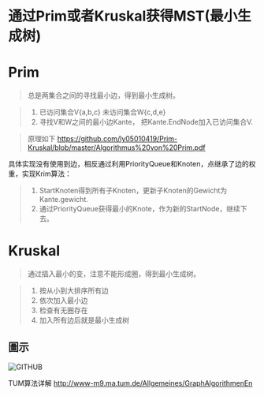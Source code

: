 # 通过Prim或者Kruskal获得MST(最小生成树)

# Prim 
> 总是两集合之间的寻找最小边，得到最小生成树。

> 1. 已访问集合V{a,b,c} 未访问集合W{c,d,e}
> 2. 寻找V和W之间的最小边Kante， 把Kante.EndNode加入已访问集合V. 

> 原理如下
> https://github.com/ly05010419/Prim-Kruskal/blob/master/Algorithmus%20von%20Prim.pdf


具体实现没有使用到边，相反通过利用PriorityQueue和Knoten，点继承了边的权重，实现Krim算法：
> 1. StartKnoten得到所有子Knoten，更新子Knoten的Gewicht为Kante.gewicht.
> 2. 通过PriorityQueue获得最小的Knote，作为新的StartNode，继续下去。

# Kruskal
> 通过插入最小的变，注意不能形成圈，得到最小生成树。

> 1. 按从小到大排序所有边
> 2. 依次加入最小边
> 3. 检查有无圈存在
> 4. 加入所有边后就是最小生成树

## 圖示

![GITHUB](https://upload.wikimedia.org/wikipedia/commons/b/bb/KruskalDemo.gif "git圖示")


TUM算法详解
http://www-m9.ma.tum.de/Allgemeines/GraphAlgorithmenEn

